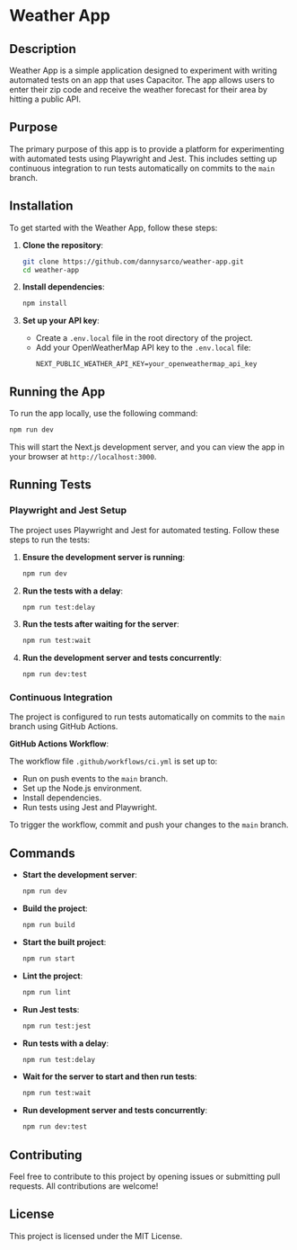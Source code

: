 # Weather App

## Description

Weather App is a simple application designed to experiment with writing automated tests on an app that uses Capacitor. The app allows users to enter their zip code and receive the weather forecast for their area by hitting a public API.

## Purpose

The primary purpose of this app is to provide a platform for experimenting with automated tests using Playwright and Jest. This includes setting up continuous integration to run tests automatically on commits to the `main` branch.

## Installation

To get started with the Weather App, follow these steps:

1. **Clone the repository**:
    ```sh
    git clone https://github.com/dannysarco/weather-app.git
    cd weather-app
    ```

2. **Install dependencies**:
    ```sh
    npm install
    ```

3. **Set up your API key**:
   - Create a `.env.local` file in the root directory of the project.
   - Add your OpenWeatherMap API key to the `.env.local` file:
     ```env
     NEXT_PUBLIC_WEATHER_API_KEY=your_openweathermap_api_key
     ```

## Running the App

To run the app locally, use the following command:

```sh
npm run dev
```

This will start the Next.js development server, and you can view the app in your browser at `http://localhost:3000`.

## Running Tests

### Playwright and Jest Setup

The project uses Playwright and Jest for automated testing. Follow these steps to run the tests:

1. **Ensure the development server is running**:
    ```sh
    npm run dev
    ```

2. **Run the tests with a delay**:
    ```sh
    npm run test:delay
    ```

3. **Run the tests after waiting for the server**:
    ```sh
    npm run test:wait
    ```

4. **Run the development server and tests concurrently**:
    ```sh
    npm run dev:test
    ```

### Continuous Integration

The project is configured to run tests automatically on commits to the `main` branch using GitHub Actions.

**GitHub Actions Workflow**:

The workflow file `.github/workflows/ci.yml` is set up to:

- Run on push events to the `main` branch.
- Set up the Node.js environment.
- Install dependencies.
- Run tests using Jest and Playwright.

To trigger the workflow, commit and push your changes to the `main` branch.

## Commands

- **Start the development server**:
    ```sh
    npm run dev
    ```

- **Build the project**:
    ```sh
    npm run build
    ```

- **Start the built project**:
    ```sh
    npm run start
    ```

- **Lint the project**:
    ```sh
    npm run lint
    ```

- **Run Jest tests**:
    ```sh
    npm run test:jest
    ```

- **Run tests with a delay**:
    ```sh
    npm run test:delay
    ```

- **Wait for the server to start and then run tests**:
    ```sh
    npm run test:wait
    ```

- **Run development server and tests concurrently**:
    ```sh
    npm run dev:test
    ```

## Contributing

Feel free to contribute to this project by opening issues or submitting pull requests. All contributions are welcome!

## License

This project is licensed under the MIT License.